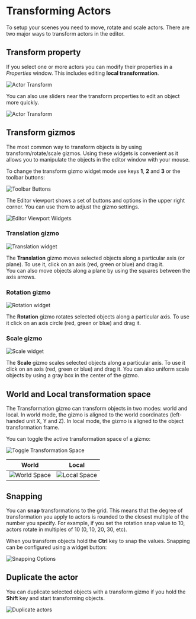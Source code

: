 # Transforming Actors

To setup your scenes you need to move, rotate and scale actors. There are two major ways to transform actors in the editor.

## Transform property

If you select one or more actors you can modify their properties in a *Properties* window. This includes editing **local transformation**.

![Actor Transform](media/edit-actor-local-transform.jpg)

You can also use sliders near the transform properties to edit an object more quickly.

![Actor Transform](media/local-transform-usage.gif)

## Transform gizmos

The most common way to transform objects is by using transform/rotate/scale gizmos.
Using these widgets is convenient as it allows you to manipulate the objects in the editor window with your mouse.  
  
To change the transform gizmo widget mode use keys **1**, **2** and **3** or the toolbar buttons:

![Toolbar Buttons](media/transform-gizmo-mode.jpg)

The Editor viewport shows a set of buttons and options in the upper right corner.
You can use them to adjust the gizmo settings.

![Editor Viewport Widgets](media/gizmo-widgets.png)

### Translation gizmo

![Translation widget](media/gizmo-translate.gif)

The **Translation** gizmo moves selected objects along a particular axis (or plane).
To use it, click on an axis (red, green or blue) and drag it.  
You can also move objects along a plane by using the squares between the axis arrows.

### Rotation gizmo

![Rotation widget](media/gizmo-rotate.gif)

The **Rotation** gizmo rotates selected objects along a particular axis.
To use it click on an axis circle (red, green or blue) and drag it.

### Scale gizmo

![Scale widget](media/gizmo-scale.gif)

The **Scale** gizmo scales selected objects along a particular axis.
To use it click on an axis (red, green or blue) and drag it.
You can also uniform scale objects by using a gray box in the center of the gizmo.

## World and Local transformation space

The Transformation gizmo can transform objects in two modes: world and local. In world mode, the gizmo is aligned to the world coordinates (left-handed unit X, Y and Z). In local mode, the gizmo is aligned to the object transformation frame.  
  
You can toggle the active transformation space of a gizmo:

![Toggle Transformation Space](media/transformation-space-toggle.png)

| World | Local |
|--------|--------|
| ![World Space](media/world-space.jpg) | ![Local Space](media/local-space.jpg) |

## Snapping

You can **snap** transformations to the grid. This means that the degree of transformation you apply to actors is rounded to the closest multiple of the number you specify. For example, if you set the rotation snap value to 10, actors rotate in multiples of 10 (0, 10, 20, 30, etc).

When you transform objects hold the **Ctrl** key to snap the values.
Snapping can be configured using a widget button:

![Snapping Options](media/widget-spanning.jpg)

## Duplicate the actor

You can duplicate selected objects with a transform gizmo if you hold the **Shift** key and start transforming objects.

![Duplicate actors](media/duplicate-actors.gif)
